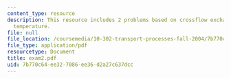 ```yaml
---
content_type: resource
description: This resource includes 2 problems based on crossflow exchanger, and air
  temperature.
file: null
file_location: /coursemedia/10-302-transport-processes-fall-2004/7b770c64ee327086ee36d2a27c637dcc_exam2.pdf
file_type: application/pdf
resourcetype: Document
title: exam2.pdf
uid: 7b770c64-ee32-7086-ee36-d2a27c637dcc
---
```

